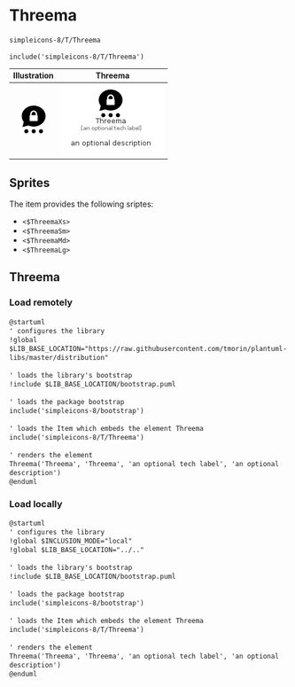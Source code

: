 # Threema


```text
simpleicons-8/T/Threema
```

```text
include('simpleicons-8/T/Threema')
```



| Illustration | Threema |
| :---: | :---: |
| ![illustration for Illustration](../../simpleicons-8/T/Threema.png) | ![illustration for Threema](../../simpleicons-8/T/Threema.Local.png) |



## Sprites
The item provides the following sriptes:

- `<$ThreemaXs>`
- `<$ThreemaSm>`
- `<$ThreemaMd>`
- `<$ThreemaLg>`





## Threema

### Load remotely
```plantuml
@startuml
' configures the library
!global $LIB_BASE_LOCATION="https://raw.githubusercontent.com/tmorin/plantuml-libs/master/distribution"

' loads the library's bootstrap
!include $LIB_BASE_LOCATION/bootstrap.puml

' loads the package bootstrap
include('simpleicons-8/bootstrap')

' loads the Item which embeds the element Threema
include('simpleicons-8/T/Threema')

' renders the element
Threema('Threema', 'Threema', 'an optional tech label', 'an optional description')
@enduml
```

### Load locally
```plantuml
@startuml
' configures the library
!global $INCLUSION_MODE="local"
!global $LIB_BASE_LOCATION="../.."

' loads the library's bootstrap
!include $LIB_BASE_LOCATION/bootstrap.puml

' loads the package bootstrap
include('simpleicons-8/bootstrap')

' loads the Item which embeds the element Threema
include('simpleicons-8/T/Threema')

' renders the element
Threema('Threema', 'Threema', 'an optional tech label', 'an optional description')
@enduml
```

